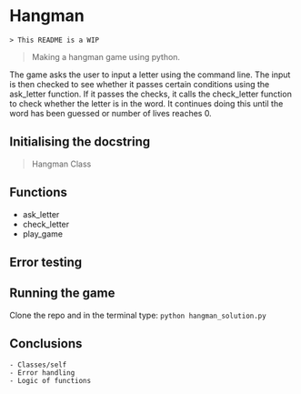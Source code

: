 # Hangman
    > This README is a WIP
> Making a hangman game using python.  

The game asks the user to input a letter using the command line. The input is then checked to see whether it passes certain conditions using the ask_letter function. If it passes the checks, it calls the check_letter function to check whether the letter is in the word. It continues doing this until the word has been guessed or number of lives reaches 0.
    

## Initialising the docstring
> Hangman Class


## Functions
- ask_letter
- check_letter
- play_game

## Error testing

## Running the game
Clone the repo and in the terminal type: 
    ```python hangman_solution.py```

## Conclusions
    - Classes/self
    - Error handling
    - Logic of functions
